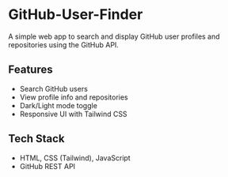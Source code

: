 # GitHub-User-Finder
A simple web app to search and display GitHub user profiles and repositories using the GitHub API.

## Features

- Search GitHub users
- View profile info and repositories
- Dark/Light mode toggle
- Responsive UI with Tailwind CSS

## Tech Stack

- HTML, CSS (Tailwind), JavaScript
- GitHub REST API

